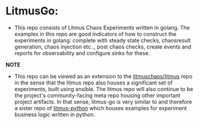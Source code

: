 # LitmusGo:

- This repo consists of Litmus Chaos Experiments written in golang. The examples in this repo are good indicators
of how to construct the experiments in golang: complete with steady state checks, chaosresult generation, chaos injection etc..,
post chaos checks, create events and reports for observability and configure sinks for these.

**NOTE**

- This repo can be viewed as an extension to the [litmuschaos/litmus](https://github.com/litmuschaos/litmus) repo
  in the sense that the litmus repo also houses a significant set of experiments, built using ansible. The litmus repo
  will also continue to be the project's community-facing meta repo housing other important project artifacts. In that
  sense, litmus-go is very similar to and therefore a sister repo of [litmus-python](https://github.com/litmuschaos/litmus-python) which
  houses examples for experiment business logic written in python.
